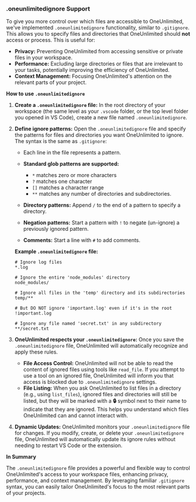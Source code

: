 ### .oneunlimitedignore Support

To give you more control over which files are accessible to OneUnlimited, we've implemented `.oneunlimitedignore` functionality, similar to `.gitignore`. This allows you to specify files and directories that OneUnlimited should **not** access or process. This is useful for:

*   **Privacy:** Preventing OneUnlimited from accessing sensitive or private files in your workspace.
*   **Performance:**  Excluding large directories or files that are irrelevant to your tasks, potentially improving the efficiency of OneUnlimited.
*   **Context Management:**  Focusing OneUnlimited's attention on the relevant parts of your project.

**How to use `.oneunlimitedignore`**

1.  **Create a `.oneunlimitedignore` file:** In the root directory of your workspace (the same level as your `.vscode` folder, or the top level folder you opened in VS Code), create a new file named `.oneunlimitedignore`.

2.  **Define ignore patterns:** Open the `.oneunlimitedignore` file and specify the patterns for files and directories you want OneUnlimited to ignore. The syntax is the same as `.gitignore`:

    *   Each line in the file represents a pattern.
    *   **Standard glob patterns are supported:**
        *   `*` matches zero or more characters
        *   `?` matches one character
        *   `[]` matches a character range
        *   `**` matches any number of directories and subdirectories.

    *   **Directory patterns:** Append `/` to the end of a pattern to specify a directory.
    *   **Negation patterns:** Start a pattern with `!` to negate (un-ignore) a previously ignored pattern.
    *   **Comments:** Start a line with `#` to add comments.

    **Example `.oneunlimitedignore` file:**

    ```
    # Ignore log files
    *.log

    # Ignore the entire 'node_modules' directory
    node_modules/

    # Ignore all files in the 'temp' directory and its subdirectories
    temp/**

    # But DO NOT ignore 'important.log' even if it's in the root
    !important.log

    # Ignore any file named 'secret.txt' in any subdirectory
    **/secret.txt
    ```

3.  **OneUnlimited respects your `.oneunlimitedignore`:** Once you save the `.oneunlimitedignore` file, OneUnlimited will automatically recognize and apply these rules.

    *   **File Access Control:** OneUnlimited will not be able to read the content of ignored files using tools like `read_file`. If you attempt to use a tool on an ignored file, OneUnlimited will inform you that access is blocked due to `.oneunlimitedignore` settings.
    *   **File Listing:** When you ask OneUnlimited to list files in a directory (e.g., using `list_files`), ignored files and directories will still be listed, but they will be marked with a **🔒** symbol next to their name to indicate that they are ignored. This helps you understand which files OneUnlimited can and cannot interact with.

4.  **Dynamic Updates:** OneUnlimited monitors your `.oneunlimitedignore` file for changes. If you modify, create, or delete your `.oneunlimitedignore` file, OneUnlimited will automatically update its ignore rules without needing to restart VS Code or the extension.

**In Summary**

The `.oneunlimitedignore` file provides a powerful and flexible way to control OneUnlimited's access to your workspace files, enhancing privacy, performance, and context management. By leveraging familiar `.gitignore` syntax, you can easily tailor OneUnlimited's focus to the most relevant parts of your projects.